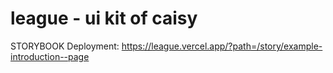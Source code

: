 # league - ui kit of caisy

STORYBOOK Deployment:
https://league.vercel.app/?path=/story/example-introduction--page
